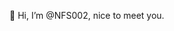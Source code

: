 👋 Hi, I’m @NFS002, nice to meet you.

<!---
NFS002/NFS002 is a ✨ special ✨ repository because its `README.md` (this file) appears on your GitHub profile.
You can click the Preview link to take a look at your changes.
--->
